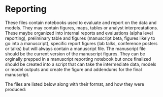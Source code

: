 # Reporting

These files contain notebooks used to evaluate and report on the data and models. They may contain figures, maps, tables or analyst interpreatations. These maybe organized into internal reports and evaluations (alpha level reporting), preliminary table and figures (manuscript beta, figures likely to go into a manuscript), specific report figures (lab talks, conference posters or talks) but will always contain a manuscript file. The manuscript file should be the current version of the manuscript figures. They can be orginally prepped in a manuscript reporting notebook but once finalized should be created into a script that can take the intermediate data, models or model outputs and create the figure and addendums for the final manuscript.

The files are listed below along with their format, and how they were produced:
